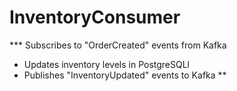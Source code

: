 # InventoryConsumer

*** Subscribes to "OrderCreated" events from Kafka
  * Updates inventory levels in PostgreSQLl
  * Publishes "InventoryUpdated" events to Kafka
**

